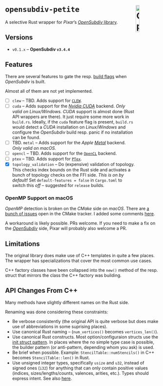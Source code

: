 # `opensubdiv-petite` <img src="../osd-logo.png" alt="OpenSubdiv Logo" width="15%" padding-bottom="5%" align="right" align="top">

A selective Rust wrapper for *Pixar*’s
[*OpenSubdiv* library](http://graphics.pixar.com/opensubdiv/docs/intro.html).

## Versions

- `v0.1.x` – **OpenSubdiv `v3.4.4`**

## Features

There are several features to gate the resp. [build
flags](https://github.com/PixarAnimationStudios/OpenSubdiv#useful-cmake-options-and-environment-variables)
when *OpenSubdiv* is built.

Almost all of them are not yet implemented.

- [ ] `clew` – TBD. Adds support for
      [`CLEW`](https://github.com/martijnberger/clew).
- [ ] `cuda` – Adds support for the [*Nvidia CUDA*](https://developer.nvidia.com/cuda-toolkit)
      backend. *Only valid on Linux/Windows.*
      *CUDA* support is almost done (Rust API wrappers are there).
      It just require some more work in `build.rs`.
      Ideally, if the `cuda` feature flag is present, `build.rs` would detect a
      *CUDA* installation on *Linux*/*Windows* and configure the *OpenSubdiv*
      build resp. panic if no installation can be found.
- [ ] TBD. `metal` – Adds support for the *Apple*
      [*Metal*](https://developer.apple.com/metal/) backend. *Only valid on
      macOS.*
- [ ] `opencl` – TBD. Adds support for the
      [`OpenCL`](https://www.khronos.org/opencl/) backend.
- [ ] `ptex` – TBD. Adds support for [`PTex`](http://ptex.us/).
- [x] `topology_validation` – Do (expensive) validation of topology.  This
      checks index bounds on the Rust side and activates a bunch of topology
      checks on the FFI side.  *This is on by default!*
      Set `default-features = false` in `Cargo.toml` to switch this *off* –
      suggested for `release` builds.

### OpenMP Support on macOS

*OpenMP* detection is broken on the *CMake* side on *macOS*.  There are [a
bunch of issues](https://gitlab.kitware.com/cmake/cmake/-/issues?scope=all&state=opened&search=OpenMP) open in the CMake tracker. I added some comments [here](https://gitlab.kitware.com/cmake/cmake/-/issues/18470).

A workaround is likely possible. PRs welcome. If you need to make a fix on the
[*OpenSubdiv*](https://github.com/PixarAnimationStudios/OpenSubdiv) side, Pixar will probably also welcome a PR.

## Limitations

The original library does make use of C++ templates in quite a few places.
The wrapper has specializations that cover the most common use cases.

C++ factory classes have been collapsed into the `new()` method of the resp.
struct that mirrors the class the C++ factory was building.

## API Changes From C++

Many methods have slightly different names on the Rust side.

Renaming was done considering these constraints:

- Be verbose consistently (the original API is quite verbose but does make use
  of abbreviations in some suprising places).
- Use canonical Rust naming – (`num_vertices()` becomes `vertices_len()`).
- Use canonical Rust constructs.  Most option/configuraion structs use the
  [init struct pattern](https://xaeroxe.github.io/init-struct-pattern/).
  In places where the no simple type case is possible, the builder pattern
  (or anti-pattern, depending whom you ask) is used.
- Be brief when possible. Example: `StencilTable::numStencils()` in C++
  becomes `StencilTable::len()` in Rust.
- Use unsigned integer types, specifically `usize` and `u32`, instead of
  signed ones (`i32`) for anything that can only contain positive values
  (indices, sizes/lengths/counts, valences, arities, etc.).  Types should
  express intent.  See also
  [here](https://github.com/PixarAnimationStudios/OpenSubdiv/issues/1222).
